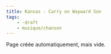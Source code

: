 ```yaml
---
title: Kansas - Carry on Wayward Son
tags:
    - -draft
    - musique/chanson
---
```


Page créée automatiquement, mais vide.
